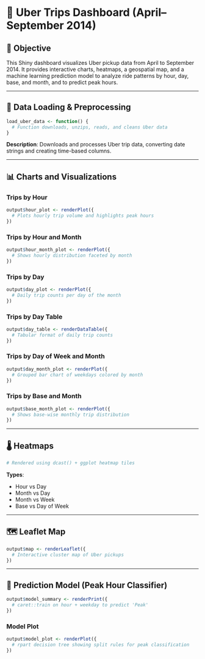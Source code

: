 # 🚕 Uber Trips Dashboard (April–September 2014)

## 📌 Objective

This Shiny dashboard visualizes Uber pickup data from April to September 2014. It provides interactive charts, heatmaps, a geospatial map, and a machine learning prediction model to analyze ride patterns by hour, day, base, and month, and to predict peak hours.

---

## 📁 Data Loading & Preprocessing

```r
load_uber_data <- function() {
  # Function downloads, unzips, reads, and cleans Uber data
}
```

**Description**: Downloads and processes Uber trip data, converting date strings and creating time-based columns.

---

## 📊 Charts and Visualizations

### Trips by Hour

```r
output$hour_plot <- renderPlot({
  # Plots hourly trip volume and highlights peak hours
})
```

### Trips by Hour and Month

```r
output$hour_month_plot <- renderPlot({
  # Shows hourly distribution faceted by month
})
```

### Trips by Day

```r
output$day_plot <- renderPlot({
  # Daily trip counts per day of the month
})
```

### Trips by Day Table

```r
output$day_table <- renderDataTable({
  # Tabular format of daily trip counts
})
```

### Trips by Day of Week and Month

```r
output$day_month_plot <- renderPlot({
  # Grouped bar chart of weekdays colored by month
})
```

### Trips by Base and Month

```r
output$base_month_plot <- renderPlot({
  # Shows base-wise monthly trip distribution
})
```

---

## 🌡️ Heatmaps

```r
# Rendered using dcast() + ggplot heatmap tiles
```

**Types**:
- Hour vs Day
- Month vs Day
- Month vs Week
- Base vs Day of Week

---

## 🗺️ Leaflet Map

```r
output$map <- renderLeaflet({
  # Interactive cluster map of Uber pickups
})
```

---

## 🤖 Prediction Model (Peak Hour Classifier)

```r
output$model_summary <- renderPrint({
  # caret::train on hour + weekday to predict 'Peak'
})
```

### Model Plot

```r
output$model_plot <- renderPlot({
  # rpart decision tree showing split rules for peak classification
})
```
